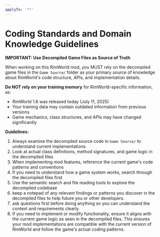 ```yaml
---
applyTo: '**'
---
```

# Coding Standards and Domain Knowledge Guidelines

**IMPORTANT: Use Decompiled Game Files as Source of Truth**

When working on this RimWorld mod, you MUST rely on the decompiled game files in the `Game Source/` folder as your primary source of knowledge about RimWorld's code structure, APIs, and implementation details.

**Do NOT rely on your training memory** for RimWorld-specific information, as:
- RimWorld 1.6 was released today (July 11, 2025)
- Your training data may contain outdated information from previous versions
- Game mechanics, class structures, and APIs may have changed significantly

**Guidelines:**
1. Always examine the decompiled source code in `Game Source/` to understand current implementations
2. Look at actual class definitions, method signatures, and game logic in the decompiled files
3. When implementing mod features, reference the current game's code patterns and conventions
4. If you need to understand how a game system works, search through the decompiled files first
5. Use the semantic search and file reading tools to explore the decompiled codebase
6. keep a notepad of any relevant findings or patterns you discover in the decompiled files to help future you or other developers.
7. ask questions first before doing anything so you can understand the context and requirements clearly.
8. If you need to implement or modify functionality, ensure it aligns with the current game logic as seen in the decompiled files.
This ensures your mod implementations are compatible with the current version of RimWorld and follow the game's actual coding patterns.